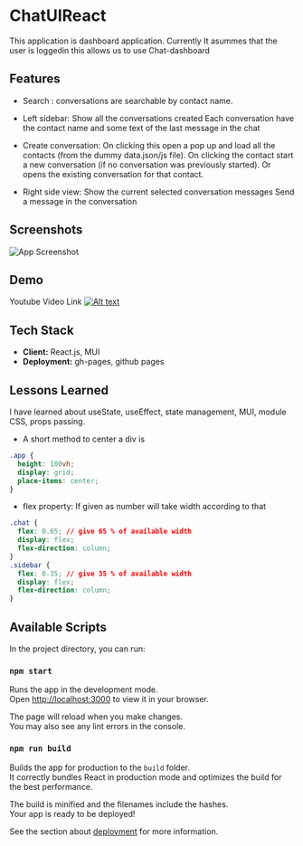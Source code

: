 
# ChatUIReact

This application is dashboard application. Currently It asummes that the user is loggedin this allows us to use Chat-dashboard

## Features

- Search : conversations are searchable by contact name.
- Left sidebar:
    Show all the conversations created
    Each conversation have the contact name and some text of the last message in the chat
- Create conversation:
    On clicking this open a pop up and load all the contacts (from the dummy data.json/js file).
    On clicking the contact start a new conversation (if no conversation was previously started). Or opens the existing conversation for that contact.

- Right side view:
    Show the current selected conversation messages
    Send a message in the conversation



## Screenshots

![App Screenshot](https://i.postimg.cc/NffKbKyW/dashboard.png)


## Demo

Youtube Video Link
[![Alt text](https://img.youtube.com/vi/4RgmY5vFRXg/0.jpg)](https://www.youtube.com/watch?v=4RgmY5vFRXg)


## Tech Stack

- **Client:** React.js, MUI
- **Deployment:** gh-pages, github pages


## Lessons Learned

I have learned about useState, useEffect, state management, MUI, module CSS, props  passing.

- A short method to center a div is 

```css
.app {
  height: 100vh;
  display: grid;
  place-items: center;
}

```

- flex property: If given as number will take width according to that

```css
.chat {
  flex: 0.65; // give 65 % of available width
  display: flex;
  flex-direction: column;
}
.sidebar {
  flex: 0.35; // give 35 % of available width
  display: flex;
  flex-direction: column;
}

```


## Available Scripts

In the project directory, you can run:

### `npm start`

Runs the app in the development mode.\
Open [http://localhost:3000](http://localhost:3000) to view it in your browser.

The page will reload when you make changes.\
You may also see any lint errors in the console.

### `npm run build`

Builds the app for production to the `build` folder.\
It correctly bundles React in production mode and optimizes the build for the best performance.

The build is minified and the filenames include the hashes.\
Your app is ready to be deployed!

See the section about [deployment](https://facebook.github.io/create-react-app/docs/deployment) for more information.

